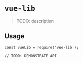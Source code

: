 # `vue-lib`

> TODO: description

## Usage

```
const vueLib = require('vue-lib');

// TODO: DEMONSTRATE API
```
